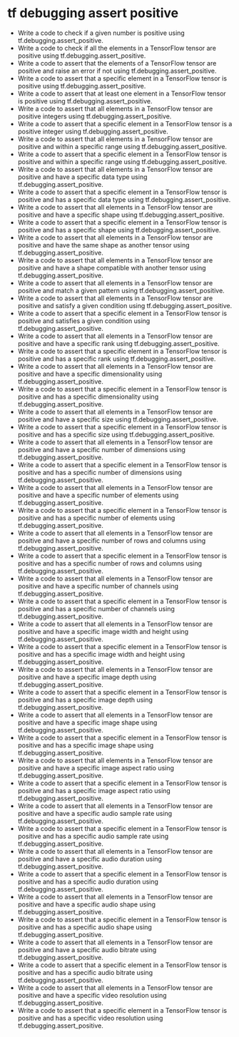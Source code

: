 # tf debugging assert positive

- Write a code to check if a given number is positive using tf.debugging.assert_positive.
- Write a code to check if all the elements in a TensorFlow tensor are positive using tf.debugging.assert_positive.
- Write a code to assert that the elements of a TensorFlow tensor are positive and raise an error if not using tf.debugging.assert_positive.
- Write a code to assert that a specific element in a TensorFlow tensor is positive using tf.debugging.assert_positive.
- Write a code to assert that at least one element in a TensorFlow tensor is positive using tf.debugging.assert_positive.
- Write a code to assert that all elements in a TensorFlow tensor are positive integers using tf.debugging.assert_positive.
- Write a code to assert that a specific element in a TensorFlow tensor is a positive integer using tf.debugging.assert_positive.
- Write a code to assert that all elements in a TensorFlow tensor are positive and within a specific range using tf.debugging.assert_positive.
- Write a code to assert that a specific element in a TensorFlow tensor is positive and within a specific range using tf.debugging.assert_positive.
- Write a code to assert that all elements in a TensorFlow tensor are positive and have a specific data type using tf.debugging.assert_positive.
- Write a code to assert that a specific element in a TensorFlow tensor is positive and has a specific data type using tf.debugging.assert_positive.
- Write a code to assert that all elements in a TensorFlow tensor are positive and have a specific shape using tf.debugging.assert_positive.
- Write a code to assert that a specific element in a TensorFlow tensor is positive and has a specific shape using tf.debugging.assert_positive.
- Write a code to assert that all elements in a TensorFlow tensor are positive and have the same shape as another tensor using tf.debugging.assert_positive.
- Write a code to assert that all elements in a TensorFlow tensor are positive and have a shape compatible with another tensor using tf.debugging.assert_positive.
- Write a code to assert that all elements in a TensorFlow tensor are positive and match a given pattern using tf.debugging.assert_positive.
- Write a code to assert that all elements in a TensorFlow tensor are positive and satisfy a given condition using tf.debugging.assert_positive.
- Write a code to assert that a specific element in a TensorFlow tensor is positive and satisfies a given condition using tf.debugging.assert_positive.
- Write a code to assert that all elements in a TensorFlow tensor are positive and have a specific rank using tf.debugging.assert_positive.
- Write a code to assert that a specific element in a TensorFlow tensor is positive and has a specific rank using tf.debugging.assert_positive.
- Write a code to assert that all elements in a TensorFlow tensor are positive and have a specific dimensionality using tf.debugging.assert_positive.
- Write a code to assert that a specific element in a TensorFlow tensor is positive and has a specific dimensionality using tf.debugging.assert_positive.
- Write a code to assert that all elements in a TensorFlow tensor are positive and have a specific size using tf.debugging.assert_positive.
- Write a code to assert that a specific element in a TensorFlow tensor is positive and has a specific size using tf.debugging.assert_positive.
- Write a code to assert that all elements in a TensorFlow tensor are positive and have a specific number of dimensions using tf.debugging.assert_positive.
- Write a code to assert that a specific element in a TensorFlow tensor is positive and has a specific number of dimensions using tf.debugging.assert_positive.
- Write a code to assert that all elements in a TensorFlow tensor are positive and have a specific number of elements using tf.debugging.assert_positive.
- Write a code to assert that a specific element in a TensorFlow tensor is positive and has a specific number of elements using tf.debugging.assert_positive.
- Write a code to assert that all elements in a TensorFlow tensor are positive and have a specific number of rows and columns using tf.debugging.assert_positive.
- Write a code to assert that a specific element in a TensorFlow tensor is positive and has a specific number of rows and columns using tf.debugging.assert_positive.
- Write a code to assert that all elements in a TensorFlow tensor are positive and have a specific number of channels using tf.debugging.assert_positive.
- Write a code to assert that a specific element in a TensorFlow tensor is positive and has a specific number of channels using tf.debugging.assert_positive.
- Write a code to assert that all elements in a TensorFlow tensor are positive and have a specific image width and height using tf.debugging.assert_positive.
- Write a code to assert that a specific element in a TensorFlow tensor is positive and has a specific image width and height using tf.debugging.assert_positive.
- Write a code to assert that all elements in a TensorFlow tensor are positive and have a specific image depth using tf.debugging.assert_positive.
- Write a code to assert that a specific element in a TensorFlow tensor is positive and has a specific image depth using tf.debugging.assert_positive.
- Write a code to assert that all elements in a TensorFlow tensor are positive and have a specific image shape using tf.debugging.assert_positive.
- Write a code to assert that a specific element in a TensorFlow tensor is positive and has a specific image shape using tf.debugging.assert_positive.
- Write a code to assert that all elements in a TensorFlow tensor are positive and have a specific image aspect ratio using tf.debugging.assert_positive.
- Write a code to assert that a specific element in a TensorFlow tensor is positive and has a specific image aspect ratio using tf.debugging.assert_positive.
- Write a code to assert that all elements in a TensorFlow tensor are positive and have a specific audio sample rate using tf.debugging.assert_positive.
- Write a code to assert that a specific element in a TensorFlow tensor is positive and has a specific audio sample rate using tf.debugging.assert_positive.
- Write a code to assert that all elements in a TensorFlow tensor are positive and have a specific audio duration using tf.debugging.assert_positive.
- Write a code to assert that a specific element in a TensorFlow tensor is positive and has a specific audio duration using tf.debugging.assert_positive.
- Write a code to assert that all elements in a TensorFlow tensor are positive and have a specific audio shape using tf.debugging.assert_positive.
- Write a code to assert that a specific element in a TensorFlow tensor is positive and has a specific audio shape using tf.debugging.assert_positive.
- Write a code to assert that all elements in a TensorFlow tensor are positive and have a specific audio bitrate using tf.debugging.assert_positive.
- Write a code to assert that a specific element in a TensorFlow tensor is positive and has a specific audio bitrate using tf.debugging.assert_positive.
- Write a code to assert that all elements in a TensorFlow tensor are positive and have a specific video resolution using tf.debugging.assert_positive.
- Write a code to assert that a specific element in a TensorFlow tensor is positive and has a specific video resolution using tf.debugging.assert_positive.